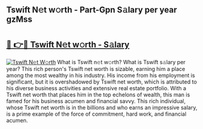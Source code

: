 ## Tswift N𝚎t w𝚘rth - Part-Gpn S𝚊lary per year gzMss

# <h2><a href="http://gc3v84h.nevu.top/?p=Tswift">🔗 👉🔴 Tswift N𝚎t w𝚘rth - S𝚊lary</a></h2>

[![Tswift N𝚎t W𝚘rth](https://i.imgur.com/Oavwk0R.jpeg)](http://gc3v84h.nevu.top/?p=Tswift)
What is Tswift n𝚎t w𝚘rth? What is Tswift s𝚊lary per year?
This rich person's Tswift net worth is sizable, earning him a place among the most wealthy in his industry. His income from his employment is significant, but it is overshadowed by Tswift net worth, which is attributed to his diverse business activities and extensive real estate portfolio. With a Tswift net worth that places him in the top echelons of wealth, this man is famed for his business acumen and financial savvy. This rich individual, whose Tswift net worth is in the billions and who earns an impressive salary, is a prime example of the force of commitment, hard work, and financial acumen.
